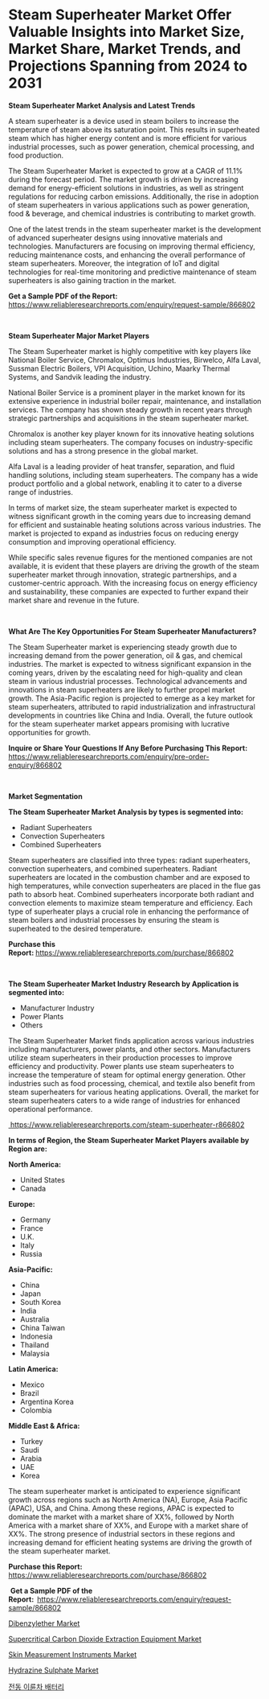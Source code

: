 <p><h1>Steam Superheater Market Offer Valuable Insights into Market Size, Market Share, Market Trends, and Projections Spanning from 2024 to 2031</h1></p><p><strong>Steam Superheater Market Analysis and Latest Trends</strong></p>
<p><p>A steam superheater is a device used in steam boilers to increase the temperature of steam above its saturation point. This results in superheated steam which has higher energy content and is more efficient for various industrial processes, such as power generation, chemical processing, and food production. </p><p>The Steam Superheater Market is expected to grow at a CAGR of 11.1% during the forecast period. The market growth is driven by increasing demand for energy-efficient solutions in industries, as well as stringent regulations for reducing carbon emissions. Additionally, the rise in adoption of steam superheaters in various applications such as power generation, food & beverage, and chemical industries is contributing to market growth.</p><p>One of the latest trends in the steam superheater market is the development of advanced superheater designs using innovative materials and technologies. Manufacturers are focusing on improving thermal efficiency, reducing maintenance costs, and enhancing the overall performance of steam superheaters. Moreover, the integration of IoT and digital technologies for real-time monitoring and predictive maintenance of steam superheaters is also gaining traction in the market.</p></p>
<p><strong>Get a Sample PDF of the Report:&nbsp;</strong> <a href="https://www.reliableresearchreports.com/enquiry/request-sample/866802">https://www.reliableresearchreports.com/enquiry/request-sample/866802</a></p>
<p>&nbsp;</p>
<p><strong>Steam Superheater Major Market Players</strong></p>
<p><p>The Steam Superheater market is highly competitive with key players like National Boiler Service, Chromalox, Optimus Industries, Birwelco, Alfa Laval, Sussman Electric Boilers, VPI Acquisition, Uchino, Maarky Thermal Systems, and Sandvik leading the industry.</p><p>National Boiler Service is a prominent player in the market known for its extensive experience in industrial boiler repair, maintenance, and installation services. The company has shown steady growth in recent years through strategic partnerships and acquisitions in the steam superheater market.</p><p>Chromalox is another key player known for its innovative heating solutions including steam superheaters. The company focuses on industry-specific solutions and has a strong presence in the global market.</p><p>Alfa Laval is a leading provider of heat transfer, separation, and fluid handling solutions, including steam superheaters. The company has a wide product portfolio and a global network, enabling it to cater to a diverse range of industries.</p><p>In terms of market size, the steam superheater market is expected to witness significant growth in the coming years due to increasing demand for efficient and sustainable heating solutions across various industries. The market is projected to expand as industries focus on reducing energy consumption and improving operational efficiency.</p><p>While specific sales revenue figures for the mentioned companies are not available, it is evident that these players are driving the growth of the steam superheater market through innovation, strategic partnerships, and a customer-centric approach. With the increasing focus on energy efficiency and sustainability, these companies are expected to further expand their market share and revenue in the future.</p></p>
<p>&nbsp;</p>
<p><strong>What Are The Key Opportunities For Steam Superheater Manufacturers?</strong></p>
<p><p>The Steam Superheater market is experiencing steady growth due to increasing demand from the power generation, oil & gas, and chemical industries. The market is expected to witness significant expansion in the coming years, driven by the escalating need for high-quality and clean steam in various industrial processes. Technological advancements and innovations in steam superheaters are likely to further propel market growth. The Asia-Pacific region is projected to emerge as a key market for steam superheaters, attributed to rapid industrialization and infrastructural developments in countries like China and India. Overall, the future outlook for the steam superheater market appears promising with lucrative opportunities for growth.</p></p>
<p><strong>Inquire or Share Your Questions If Any Before Purchasing This Report:</strong> <a href="https://www.reliableresearchreports.com/enquiry/pre-order-enquiry/866802">https://www.reliableresearchreports.com/enquiry/pre-order-enquiry/866802</a></p>
<p>&nbsp;</p>
<p><strong>Market Segmentation</strong></p>
<p><strong>The Steam Superheater Market Analysis by types is segmented into:</strong></p>
<p><ul><li>Radiant Superheaters</li><li>Convection Superheaters</li><li>Combined Superheaters</li></ul></p>
<p><p>Steam superheaters are classified into three types: radiant superheaters, convection superheaters, and combined superheaters. Radiant superheaters are located in the combustion chamber and are exposed to high temperatures, while convection superheaters are placed in the flue gas path to absorb heat. Combined superheaters incorporate both radiant and convection elements to maximize steam temperature and efficiency. Each type of superheater plays a crucial role in enhancing the performance of steam boilers and industrial processes by ensuring the steam is superheated to the desired temperature.</p></p>
<p><strong>Purchase this Report:&nbsp;</strong><a href="https://www.reliableresearchreports.com/purchase/866802">https://www.reliableresearchreports.com/purchase/866802</a></p>
<p>&nbsp;</p>
<p><strong>The Steam Superheater Market Industry Research by Application is segmented into:</strong></p>
<p><ul><li>Manufacturer Industry</li><li>Power Plants</li><li>Others</li></ul></p>
<p><p>The Steam Superheater Market finds application across various industries including manufacturers, power plants, and other sectors. Manufacturers utilize steam superheaters in their production processes to improve efficiency and productivity. Power plants use steam superheaters to increase the temperature of steam for optimal energy generation. Other industries such as food processing, chemical, and textile also benefit from steam superheaters for various heating applications. Overall, the market for steam superheaters caters to a wide range of industries for enhanced operational performance.</p></p>
<p><a href="https://www.reliableresearchreports.com/steam-superheater-r866802">&nbsp;https://www.reliableresearchreports.com/steam-superheater-r866802</a></p>
<p><strong>In terms of Region, the Steam Superheater Market Players available by Region are:</strong></p>
<p>
    <p> <strong> North America: </strong>
        <ul>
            <li>United States</li>
            <li>Canada</li>
        </ul>
        </p> 
    <p> <strong> Europe: </strong>
        <ul>
            <li>Germany</li>
            <li>France</li>
            <li>U.K.</li>
            <li>Italy</li>
            <li>Russia</li>
        </ul>
        </p> 
    <p> <strong> Asia-Pacific: </strong>
        <ul>
            <li>China</li>
            <li>Japan</li>
            <li>South Korea</li>
            <li>India</li>
            <li>Australia</li>
            <li>China Taiwan</li>
            <li>Indonesia</li>
            <li>Thailand</li>
            <li>Malaysia</li>
        </ul>
        </p> 
    <p> <strong> Latin America: </strong>
        <ul>
            <li>Mexico</li>
            <li>Brazil</li>
            <li>Argentina Korea</li>
            <li>Colombia</li>
        </ul>
        </p> 
    <p> <strong> Middle East & Africa: </strong>
        <ul>
            <li>Turkey</li>
            <li>Saudi</li>
            <li>Arabia</li>
            <li>UAE</li>
            <li>Korea</li>
        </ul>
    </p>
    </p>
<p><p>The steam superheater market is anticipated to experience significant growth across regions such as North America (NA), Europe, Asia Pacific (APAC), USA, and China. Among these regions, APAC is expected to dominate the market with a market share of XX%, followed by North America with a market share of XX%, and Europe with a market share of XX%. The strong presence of industrial sectors in these regions and increasing demand for efficient heating systems are driving the growth of the steam superheater market.</p></p>
<p><strong>Purchase this Report: </strong><a href="https://www.reliableresearchreports.com/purchase/866802">https://www.reliableresearchreports.com/purchase/866802</a></p>
<p>&nbsp;<strong>Get a Sample PDF of the Report:&nbsp;&nbsp;</strong><a href="https://www.reliableresearchreports.com/enquiry/request-sample/866802">https://www.reliableresearchreports.com/enquiry/request-sample/866802</a></p>
<p><strong></strong></p>
<p><p><a href="https://issuu.com/reportprime-2/docs/dibenzylether-market-size-2030.pptx">Dibenzylether Market</a></p><p><a href="https://github.com/juancolorado15/Market-Research-Report-List-2/blob/main/supercritical-carbon-dioxide-extraction-equipment-market.md">Supercritical Carbon Dioxide Extraction Equipment Market</a></p><p><a href="https://github.com/mahnoor2003/Market-Research-Report-List-4/blob/main/skin-measurement-instruments-market.md">Skin Measurement Instruments Market</a></p><p><a href="https://issuu.com/reportprime-2/docs/hydrazine-sulphate-market-size-2030.pptx">Hydrazine Sulphate Market</a></p><p><a href="https://github.com/vskv4779xr1/Market-Research-Report-List-1/blob/main/224345928692.md">전동 이륜차 배터리</a></p></p>
